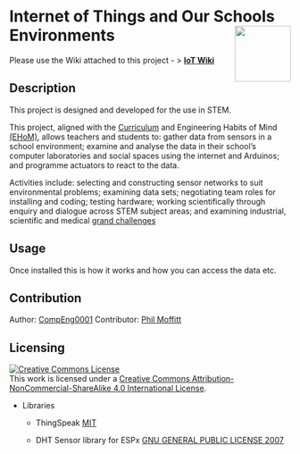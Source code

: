 
# Internet of Things and Our Schools Environments     <img align="right" width="100" height="100" src="https://github.com/CompEng0001/IoT-and-Our-Schools-Enivronments-for-Education-/blob/master/Media/LogoGreen.png">                                                              
Please use the Wiki attached to this project - > **[IoT Wiki](https://github.com/CompEng0001/IoT-and-Our-Schools-Enivronments-for-Education-/wiki)**

## Description
This project is designed and developed for the use in STEM. 

This project, aligned with the [Curriculum](https://www.gov.uk/national-curriculum) and Engineering Habits of Mind  [(EHoM)](https://www.raeng.org.uk/publications/reports/thinking-like-an-engineer-implications-full-report), allows teachers and students to: gather data from sensors in a school environment; examine and analyse the data in their school’s computer laboratories and social spaces using the internet and Arduinos; and programme actuators to react to the data.  

Activities include: selecting and constructing sensor networks to suit environmental problems; examining data sets; negotiating team roles for installing and coding; testing hardware; working scientifically through enquiry and dialogue across STEM subject areas; and examining industrial, scientific and medical [grand challenges](https://www.gov.uk/government/publications/industrial-strategy-the-grand-challenges/industrial-strategy-the-grand-challenges)

## Usage
Once installed this is how it works and how you can access the data etc.

## Contribution
Author: [CompEng0001](https://github.com/CompEng0001)
Contributor: [Phil Moffitt](https://github.com/philipgmoffitt)

## Licensing 
<a rel="license" href="http://creativecommons.org/licenses/by-nc-sa/4.0/"><img alt="Creative Commons License" style="border-width:0" src="https://i.creativecommons.org/l/by-nc-sa/4.0/88x31.png" /></a><br />This work is licensed under a <a rel="license" href="http://creativecommons.org/licenses/by-nc-sa/4.0/">Creative Commons Attribution-NonCommercial-ShareAlike 4.0 International License</a>.

* Libraries
    * ThingSpeak [MIT]()
    
    * DHT Sensor library for ESPx  [GNU GENERAL PUBLIC LICENSE 2007](http://fsf.org/)

